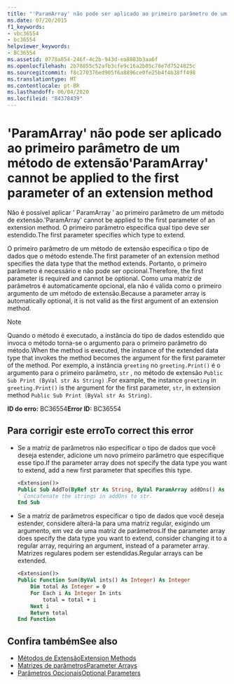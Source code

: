 ```yaml
---
title: "'ParamArray' não pode ser aplicado ao primeiro parâmetro de um método de extensão"
ms.date: 07/20/2015
f1_keywords:
- vbc36554
- bc36554
helpviewer_keywords:
- BC36554
ms.assetid: 0778a854-246f-4c2b-943d-ea8883b3aa6f
ms.openlocfilehash: 2b78855c52afb3cfe9c16a2b05c78e7d7524825c
ms.sourcegitcommit: f8c270376ed905f6a8896ce0fe25b4f4b38ff498
ms.translationtype: MT
ms.contentlocale: pt-BR
ms.lasthandoff: 06/04/2020
ms.locfileid: "84378439"
---
```

# <a name="paramarray-cannot-be-applied-to-the-first-parameter-of-an-extension-method"></a><span data-ttu-id="26b43-102">'ParamArray' não pode ser aplicado ao primeiro parâmetro de um método de extensão</span><span class="sxs-lookup"><span data-stu-id="26b43-102">'ParamArray' cannot be applied to the first parameter of an extension method</span></span>

<span data-ttu-id="26b43-103">Não é possível aplicar ' ParamArray ' ao primeiro parâmetro de um método de extensão.</span><span class="sxs-lookup"><span data-stu-id="26b43-103">'ParamArray' cannot be applied to the first parameter of an extension method.</span></span> <span data-ttu-id="26b43-104">O primeiro parâmetro especifica qual tipo deve ser estendido.</span><span class="sxs-lookup"><span data-stu-id="26b43-104">The first parameter specifies which type to extend.</span></span>

<span data-ttu-id="26b43-105">O primeiro parâmetro de um método de extensão especifica o tipo de dados que o método estende.</span><span class="sxs-lookup"><span data-stu-id="26b43-105">The first parameter of an extension method specifies the data type that the method extends.</span></span> <span data-ttu-id="26b43-106">Portanto, o primeiro parâmetro é necessário e não pode ser opcional.</span><span class="sxs-lookup"><span data-stu-id="26b43-106">Therefore, the first parameter is required and cannot be optional.</span></span> <span data-ttu-id="26b43-107">Como uma matriz de parâmetros é automaticamente opcional, ela não é válida como o primeiro argumento de um método de extensão.</span><span class="sxs-lookup"><span data-stu-id="26b43-107">Because a parameter array is automatically optional, it is not valid as the first argument of an extension method.</span></span>

> [!NOTE]
> <span data-ttu-id="26b43-108">Quando o método é executado, a instância do tipo de dados estendido que invoca o método torna-se o argumento para o primeiro parâmetro do método.</span><span class="sxs-lookup"><span data-stu-id="26b43-108">When the method is executed, the instance of the extended data type that invokes the method becomes the argument for the first parameter of the method.</span></span> <span data-ttu-id="26b43-109">Por exemplo, a instância `greeting` no `greeting.Print()` é o argumento para o primeiro parâmetro, `str` , no método de extensão `Public Sub Print (ByVal str As String)` .</span><span class="sxs-lookup"><span data-stu-id="26b43-109">For example, the instance `greeting` in `greeting.Print()` is the argument for the first parameter, `str`, in extension method `Public Sub Print (ByVal str As String)`.</span></span>

<span data-ttu-id="26b43-110">**ID do erro:** BC36554</span><span class="sxs-lookup"><span data-stu-id="26b43-110">**Error ID:** BC36554</span></span>

## <a name="to-correct-this-error"></a><span data-ttu-id="26b43-111">Para corrigir este erro</span><span class="sxs-lookup"><span data-stu-id="26b43-111">To correct this error</span></span>

- <span data-ttu-id="26b43-112">Se a matriz de parâmetros não especificar o tipo de dados que você deseja estender, adicione um novo primeiro parâmetro que especifique esse tipo.</span><span class="sxs-lookup"><span data-stu-id="26b43-112">If the parameter array does not specify the data type you want to extend, add a new first parameter that specifies this type.</span></span>

  ```vb
  <Extension()>
  Public Sub AddTo(ByRef str As String, ByVal ParamArray addOns() As String)
  ' Concatenate the strings in addOns to str.
  End Sub
  ```

- <span data-ttu-id="26b43-113">Se a matriz de parâmetros especificar o tipo de dados que você deseja estender, considere alterá-la para uma matriz regular, exigindo um argumento, em vez de uma matriz de parâmetros.</span><span class="sxs-lookup"><span data-stu-id="26b43-113">If the parameter array does specify the data type you want to extend, consider changing it to a regular array, requiring an argument, instead of a parameter array.</span></span> <span data-ttu-id="26b43-114">Matrizes regulares podem ser estendidas.</span><span class="sxs-lookup"><span data-stu-id="26b43-114">Regular arrays can be extended.</span></span>

  ```vb
  <Extension()>
  Public Function Sum(ByVal ints() As Integer) As Integer
      Dim total As Integer = 0
      For Each i As Integer In ints
          total = total + i
      Next i
      Return total
  End Function
  ```

## <a name="see-also"></a><span data-ttu-id="26b43-115">Confira também</span><span class="sxs-lookup"><span data-stu-id="26b43-115">See also</span></span>

- [<span data-ttu-id="26b43-116">Métodos de Extensão</span><span class="sxs-lookup"><span data-stu-id="26b43-116">Extension Methods</span></span>](../programming-guide/language-features/procedures/extension-methods.md)
- [<span data-ttu-id="26b43-117">Matrizes de parâmetros</span><span class="sxs-lookup"><span data-stu-id="26b43-117">Parameter Arrays</span></span>](../programming-guide/language-features/procedures/parameter-arrays.md)
- [<span data-ttu-id="26b43-118">Parâmetros Opcionais</span><span class="sxs-lookup"><span data-stu-id="26b43-118">Optional Parameters</span></span>](../programming-guide/language-features/procedures/optional-parameters.md)
